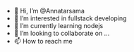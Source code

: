 - 👋 Hi, I’m @Annatarsama
- 👀 I’m interested in fullstack developing
- 🌱 I’m currently learning nodejs
- 💞️ I’m looking to collaborate on ...
- 📫 How to reach me

<!---
Annatarsama/Annatarsama is a ✨ special ✨ repository because its `README.md` (this file) appears on your GitHub profile.
You can click the Preview link to take a look at your changes.
--->
